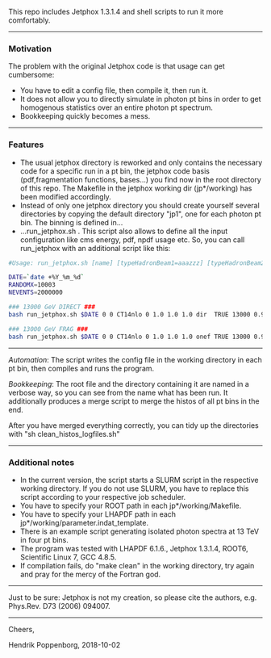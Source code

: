 This repo includes Jetphox 1.3.1.4 and shell scripts to run it more comfortably.

--------------------------------------------------
### Motivation
The problem with the original Jetphox code is that usage can get cumbersome:
 - You have to edit a config file, then compile it, then run it.
 - It does not allow you to directly simulate in photon pt bins in order to get homogenous statistics over an entire photon pt spectrum.
 - Bookkeeping quickly becomes a mess.
 
--------------------------------------------------
### Features
 - The usual jetphox directory is reworked and only contains the necessary code for a specific run in a pt bin, the jetphox code basis (pdf,fragmentation functions, bases...) you find now in the root directory of this repo. The Makefile in the jetphox working dir (jp*/working) has been modified accordingly.
 - Instead of only one jetphox directory you should create yourself several directories by copying the default directory "jp1", one for each photon pt bin. The binning is defined in...
 - ...run_jetphox.sh . This script also allows to define all the input configuration like cms energy, pdf, npdf usage etc. So, you can call run_jetphox with an additional script like this:
```sh
#Usage: run_jetphox.sh [name] [typeHadronBeam1=aaazzz] [typeHadronBeam2=aaazzz] [lhapdfname] [jetphoxNPDFset] [IS scale] [renorm. scale] [FS scale] [process] [HigherOrderTRUEorFALSE] [cmsenergy in gev] [maxrap] [minrap] [Inclusive=0 or withJets=1] [iso cone radius] [iso energy] [number of events] [randomseed]

DATE=`date +%Y_%m_%d`
RANDOMX=10003
NEVENTS=2000000

### 13000 GeV DIRECT ###
bash run_jetphox.sh $DATE 0 0 CT14nlo 0 1.0 1.0 1.0 dir  TRUE 13000 0.9 -0.9 0 0.4 2.0 $NEVENTS $RANDOMX

### 13000 GeV FRAG ###
bash run_jetphox.sh $DATE 0 0 CT14nlo 0 1.0 1.0 1.0 onef TRUE 13000 0.9 -0.9 0 0.4 2.0 $NEVENTS $RANDOMX
```

--------------------------------------------------
*Automation*: The script writes the config file in the working directory in each pt bin, then compiles and runs the program.

*Bookkeeping*: The root file and the directory containing it are named in a verbose way, so you can see from the name what has been run. It additionally produces a merge script to merge the histos of all pt bins in the end.

After you have merged everything correctly, you can tidy up the directories with "sh clean_histos_logfiles.sh"


--------------------------------------------------
### Additional notes
 - In the current version, the script starts a SLURM script in the respective working directory. If you do not use SLURM, you have to replace this script according to your respective job scheduler.
 - You have to specify your ROOT path in each jp*/working/Makefile.
 - You have to specify your LHAPDF path in each jp*/working/parameter.indat_template.
 - There is an example script generating isolated photon spectra at 13 TeV in four pt bins.
 - The program was tested with LHAPDF 6.1.6., Jetphox 1.3.1.4, ROOT6, Scientific Linux 7, GCC 4.8.5.
 - If compilation fails, do "make clean" in the working directory, try again and pray for the mercy of the Fortran god.

--------------------------------------------------


Just to be sure: Jetphox is not my creation, so please cite the authors, e.g. Phys.Rev. D73 (2006) 094007.

--------------------------------------------------


Cheers,

Hendrik Poppenborg, 2018-10-02
